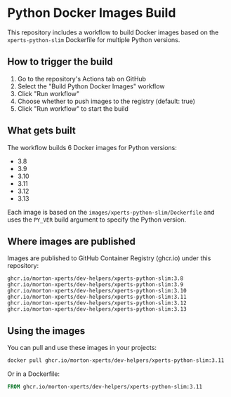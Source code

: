 # Python Docker Images Build

This repository includes a workflow to build Docker images based on the `xperts-python-slim` Dockerfile for multiple Python versions.

## How to trigger the build

1. Go to the repository's Actions tab on GitHub
2. Select the "Build Python Docker Images" workflow
3. Click "Run workflow"
4. Choose whether to push images to the registry (default: true)
5. Click "Run workflow" to start the build

## What gets built

The workflow builds 6 Docker images for Python versions:
- 3.8
- 3.9
- 3.10
- 3.11
- 3.12
- 3.13

Each image is based on the `images/xperts-python-slim/Dockerfile` and uses the `PY_VER` build argument to specify the Python version.

## Where images are published

Images are published to GitHub Container Registry (ghcr.io) under this repository:
```
ghcr.io/morton-xperts/dev-helpers/xperts-python-slim:3.8
ghcr.io/morton-xperts/dev-helpers/xperts-python-slim:3.9
ghcr.io/morton-xperts/dev-helpers/xperts-python-slim:3.10
ghcr.io/morton-xperts/dev-helpers/xperts-python-slim:3.11
ghcr.io/morton-xperts/dev-helpers/xperts-python-slim:3.12
ghcr.io/morton-xperts/dev-helpers/xperts-python-slim:3.13
```

## Using the images

You can pull and use these images in your projects:

```bash
docker pull ghcr.io/morton-xperts/dev-helpers/xperts-python-slim:3.11
```

Or in a Dockerfile:
```dockerfile
FROM ghcr.io/morton-xperts/dev-helpers/xperts-python-slim:3.11
```